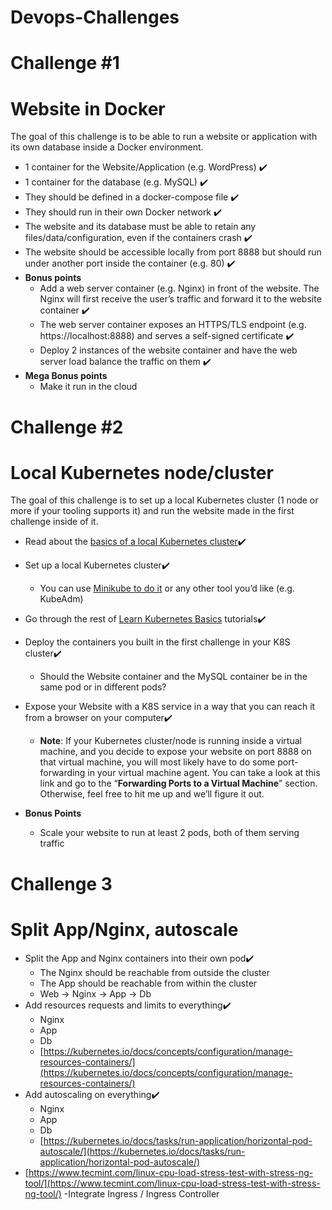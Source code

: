# Devops-Challenges

# Challenge #1
# Website in Docker

The goal of this challenge is to be able to run a website or application with its own database inside a Docker environment.

- 1 container for the Website/Application (e.g. WordPress) ✔️
- 1 container for the database (e.g. MySQL) ✔️
- They should be defined in a docker-compose file ✔️
- They should run in their own Docker network ✔️
- The website and its database must be able to retain any files/data/configuration, even if the containers crash ✔️
- The website should be accessible locally from port 8888 but should run under another port inside the container (e.g. 80) ✔️
- **Bonus points**
    - Add a web server container (e.g. Nginx) in front of the website. The Nginx will first receive the user’s traffic and forward it to the website container ✔️
    - The web server container exposes an HTTPS/TLS endpoint (e.g. https://localhost:8888) and serves a self-signed certificate ✔️
    - Deploy 2 instances of the website container and have the web server load balance the traffic on them ✔️
- **Mega Bonus points**
    - Make it run in the cloud

# Challenge #2
# Local Kubernetes node/cluster

The goal of this challenge is to set up a local Kubernetes cluster (1 node or more if your tooling supports it) and run the website made in the first challenge inside of it.

- Read about the [basics of a local Kubernetes cluster](https://kubernetes.io/docs/tutorials/kubernetes-basics/create-cluster/cluster-intro/)✔️
- Set up a local Kubernetes cluster✔️
    - You can use [Minikube to do it](https://kubernetes.io/docs/tutorials/hello-minikube/) or any other tool you’d like (e.g. KubeAdm)
- Go through the rest of [Learn Kubernetes Basics](https://kubernetes.io/docs/tutorials/kubernetes-basics/) tutorials✔️
- Deploy the containers you built in the first challenge in your K8S cluster✔️
    - Should the Website container and the MySQL container be in the same pod or in different pods?
- Expose your Website with a K8S service in a way that you can reach it from a browser on your computer✔️
    - **Note**: If your Kubernetes cluster/node is running inside a virtual machine, and you decide to expose your website on port 8888 on that virtual machine, you will most likely have to do some port-forwarding in your virtual machine agent. You can take a look at this link and go to the “**Forwarding Ports to a Virtual Machine**” section. Otherwise, feel free to hit me up and we’ll figure it out.

- **Bonus Points**
    - Scale your website to run at least 2 pods, both of them serving traffic

# Challenge 3
# Split App/Nginx, autoscale

- Split the App and Nginx containers into their own pod✔️
    - The Nginx should be reachable from outside the cluster
    - The App should be reachable from within the cluster
    - Web → Nginx → App → Db
- Add resources requests and limits to everything✔️
    - Nginx
    - App
    - Db
    - [https://kubernetes.io/docs/concepts/configuration/manage-resources-containers/](https://kubernetes.io/docs/concepts/configuration/manage-resources-containers/)
- Add autoscaling on everything✔️
    - Nginx
    - App
    - Db
    - [https://kubernetes.io/docs/tasks/run-application/horizontal-pod-autoscale/](https://kubernetes.io/docs/tasks/run-application/horizontal-pod-autoscale/)
- [https://www.tecmint.com/linux-cpu-load-stress-test-with-stress-ng-tool/](https://www.tecmint.com/linux-cpu-load-stress-test-with-stress-ng-tool/)
-Integrate Ingress / Ingress Controller

